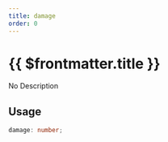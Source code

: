 ```yaml
---
title: damage
order: 0
---
```


# {{ $frontmatter.title }}

No Description

## Usage

```ts
damage: number;
```
